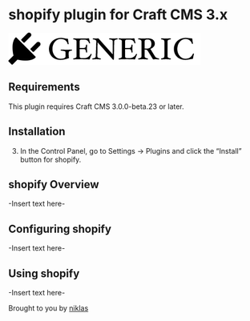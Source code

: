 # shopify plugin for Craft CMS 3.x


![Screenshot](resources/img/plugin-logo.png)

## Requirements

This plugin requires Craft CMS 3.0.0-beta.23 or later.

## Installation


3. In the Control Panel, go to Settings → Plugins and click the “Install” button for shopify.

## shopify Overview

-Insert text here-

## Configuring shopify

-Insert text here-

## Using shopify

-Insert text here-


Brought to you by [niklas](https://maier-niklas.de/)
